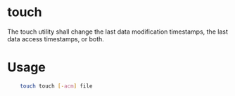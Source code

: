 # touch 
The touch utility shall change the last data modification timestamps, the last data access timestamps, or both.

# Usage
```bash
    touch touch [-acm] file
```

